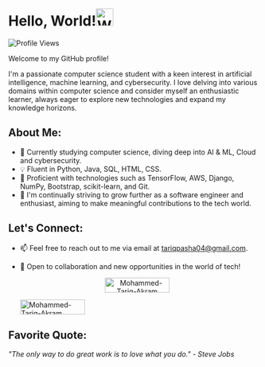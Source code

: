 <h1 align="left">Hello, World!<img src="https://media.tenor.com/nebZyl8oN7IAAAAi/wave-hello.giff" alt="Wave hello" style="height: 35px; width:35px;"/> </h1>

<p align="top-left">
    <img src="https://komarev.com/ghpvc/?username=MTAhere04&color=green" alt="Profile Views">
    
</p>



Welcome to my GitHub profile! 

I'm a passionate computer science student with a keen interest in artificial intelligence, machine learning, and cybersecurity. I love delving into various domains within computer science and consider myself an enthusiastic learner, always eager to explore new technologies and expand my knowledge horizons.

## About Me:

- 🔬 Currently studying computer science, diving deep into AI & ML, Cloud and cybersecurity.
- 💡 Fluent in Python, Java, SQL, HTML, CSS.
- 🚀 Proficient with technologies such as TensorFlow, AWS, Django, NumPy, Bootstrap, scikit-learn, and Git.
- 🌱 I'm continually striving to grow further as a software engineer and enthusiast, aiming to make meaningful contributions to the tech world.

## Let's Connect:

- 📫 Feel free to reach out to me via email at [tariqpasha04@gmail.com](mailto:tariqpasha04@gmail.com).
- 🤝 Open to collaboration and new opportunities in the world of tech!


    <p style="text-align: center;">
        <a href="https://www.instagram.com/tariq.akram_/" target="_blank">
            <img style="margin-right: 10px;" src="https://img.shields.io/badge/Instagram-E4405F?style=for-the-badge&logo=instagram&logoColor=white" alt="Mohammed-Tariq-Akram" height="30" width="130" />
        </a>
    </p>
    <p>
        <a href="https://www.linkedin.com/in/md-tariq-mta10204/" target="_blank">
            <img src="https://img.shields.io/badge/LinkedIn-0077B5?style=for-the-badge&logo=linkedin&logoColor=white" alt="Mohammed-Tariq-Akram" height="30" width="130" />
        </a>
    </p>



## Favorite Quote:

_"The only way to do great work is to love what you do." - Steve Jobs_
